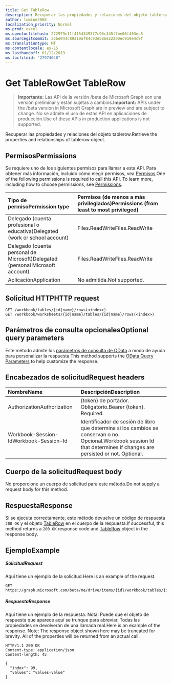 ```yaml
---
title: Get TableRow
description: Recuperar las propiedades y relaciones del objeto tablerow.
author: lumine2008
localization_priority: Normal
ms.prod: excel
ms.openlocfilehash: 272979e11f4154349577c96c345f7be06f403ec8
ms.sourcegitcommit: 36be044c89a19af84c93e586e22200ec919e4c9f
ms.translationtype: MT
ms.contentlocale: es-ES
ms.lasthandoff: 01/12/2019
ms.locfileid: "27974640"
---
```

# <a name="get-tablerow"></a><span data-ttu-id="6d6a2-103">Get TableRow</span><span class="sxs-lookup"><span data-stu-id="6d6a2-103">Get TableRow</span></span>

> <span data-ttu-id="6d6a2-104">**Importante:** Las API de la versión /beta de Microsoft Graph son una versión preliminar y están sujetas a cambios.</span><span class="sxs-lookup"><span data-stu-id="6d6a2-104">**Important:** APIs under the /beta version in Microsoft Graph are in preview and are subject to change.</span></span> <span data-ttu-id="6d6a2-105">No se admite el uso de estas API en aplicaciones de producción.</span><span class="sxs-lookup"><span data-stu-id="6d6a2-105">Use of these APIs in production applications is not supported.</span></span>

<span data-ttu-id="6d6a2-106">Recuperar las propiedades y relaciones del objeto tablerow.</span><span class="sxs-lookup"><span data-stu-id="6d6a2-106">Retrieve the properties and relationships of tablerow object.</span></span>
## <a name="permissions"></a><span data-ttu-id="6d6a2-107">Permisos</span><span class="sxs-lookup"><span data-stu-id="6d6a2-107">Permissions</span></span>
<span data-ttu-id="6d6a2-p102">Se requiere uno de los siguientes permisos para llamar a esta API. Para obtener más información, incluido cómo elegir permisos, vea [Permisos](/graph/permissions-reference).</span><span class="sxs-lookup"><span data-stu-id="6d6a2-p102">One of the following permissions is required to call this API. To learn more, including how to choose permissions, see [Permissions](/graph/permissions-reference).</span></span>

|<span data-ttu-id="6d6a2-110">Tipo de permiso</span><span class="sxs-lookup"><span data-stu-id="6d6a2-110">Permission type</span></span>      | <span data-ttu-id="6d6a2-111">Permisos (de menos a más privilegiados)</span><span class="sxs-lookup"><span data-stu-id="6d6a2-111">Permissions (from least to most privileged)</span></span>              |
|:--------------------|:---------------------------------------------------------|
|<span data-ttu-id="6d6a2-112">Delegado (cuenta profesional o educativa)</span><span class="sxs-lookup"><span data-stu-id="6d6a2-112">Delegated (work or school account)</span></span> | <span data-ttu-id="6d6a2-113">Files.ReadWrite</span><span class="sxs-lookup"><span data-stu-id="6d6a2-113">Files.ReadWrite</span></span>    |
|<span data-ttu-id="6d6a2-114">Delegado (cuenta personal de Microsoft)</span><span class="sxs-lookup"><span data-stu-id="6d6a2-114">Delegated (personal Microsoft account)</span></span> | <span data-ttu-id="6d6a2-115">Files.ReadWrite</span><span class="sxs-lookup"><span data-stu-id="6d6a2-115">Files.ReadWrite</span></span>    |
|<span data-ttu-id="6d6a2-116">Aplicación</span><span class="sxs-lookup"><span data-stu-id="6d6a2-116">Application</span></span> | <span data-ttu-id="6d6a2-117">No admitida.</span><span class="sxs-lookup"><span data-stu-id="6d6a2-117">Not supported.</span></span> |

## <a name="http-request"></a><span data-ttu-id="6d6a2-118">Solicitud HTTP</span><span class="sxs-lookup"><span data-stu-id="6d6a2-118">HTTP request</span></span>
<!-- { "blockType": "ignored" } -->
```http
GET /workbook/tables/{id|name}/rows(<index>)
GET /workbook/worksheets/{id|name}/tables/{id|name}/rows(<index>)
```
## <a name="optional-query-parameters"></a><span data-ttu-id="6d6a2-119">Parámetros de consulta opcionales</span><span class="sxs-lookup"><span data-stu-id="6d6a2-119">Optional query parameters</span></span>
<span data-ttu-id="6d6a2-120">Este método admite los [parámetros de consulta de OData](https://developer.microsoft.com/graph/docs/concepts/query_parameters) a modo de ayuda para personalizar la respuesta.</span><span class="sxs-lookup"><span data-stu-id="6d6a2-120">This method supports the [OData Query Parameters](https://developer.microsoft.com/graph/docs/concepts/query_parameters) to help customize the response.</span></span>

## <a name="request-headers"></a><span data-ttu-id="6d6a2-121">Encabezados de solicitud</span><span class="sxs-lookup"><span data-stu-id="6d6a2-121">Request headers</span></span>
| <span data-ttu-id="6d6a2-122">Nombre</span><span class="sxs-lookup"><span data-stu-id="6d6a2-122">Name</span></span>      |<span data-ttu-id="6d6a2-123">Descripción</span><span class="sxs-lookup"><span data-stu-id="6d6a2-123">Description</span></span>|
|:----------|:----------|
| <span data-ttu-id="6d6a2-124">Authorization</span><span class="sxs-lookup"><span data-stu-id="6d6a2-124">Authorization</span></span>  | <span data-ttu-id="6d6a2-p103">{token} de portador. Obligatorio.</span><span class="sxs-lookup"><span data-stu-id="6d6a2-p103">Bearer {token}. Required.</span></span> |
| <span data-ttu-id="6d6a2-127">Workbook-Session-Id</span><span class="sxs-lookup"><span data-stu-id="6d6a2-127">Workbook-Session-Id</span></span>  | <span data-ttu-id="6d6a2-p104">Identificador de sesión de libro que determina si los cambios se conservan o no. Opcional.</span><span class="sxs-lookup"><span data-stu-id="6d6a2-p104">Workbook session Id that determines if changes are persisted or not. Optional.</span></span>|

## <a name="request-body"></a><span data-ttu-id="6d6a2-130">Cuerpo de la solicitud</span><span class="sxs-lookup"><span data-stu-id="6d6a2-130">Request body</span></span>
<span data-ttu-id="6d6a2-131">No proporcione un cuerpo de solicitud para este método.</span><span class="sxs-lookup"><span data-stu-id="6d6a2-131">Do not supply a request body for this method.</span></span>

## <a name="response"></a><span data-ttu-id="6d6a2-132">Respuesta</span><span class="sxs-lookup"><span data-stu-id="6d6a2-132">Response</span></span>

<span data-ttu-id="6d6a2-133">Si se ejecuta correctamente, este método devuelve un código de respuesta `200 OK` y el objeto [TableRow](../resources/tablerow.md) en el cuerpo de la respuesta.</span><span class="sxs-lookup"><span data-stu-id="6d6a2-133">If successful, this method returns a `200 OK` response code and [TableRow](../resources/tablerow.md) object in the response body.</span></span>
## <a name="example"></a><span data-ttu-id="6d6a2-134">Ejemplo</span><span class="sxs-lookup"><span data-stu-id="6d6a2-134">Example</span></span>
##### <a name="request"></a><span data-ttu-id="6d6a2-135">Solicitud</span><span class="sxs-lookup"><span data-stu-id="6d6a2-135">Request</span></span>
<span data-ttu-id="6d6a2-136">Aquí tiene un ejemplo de la solicitud.</span><span class="sxs-lookup"><span data-stu-id="6d6a2-136">Here is an example of the request.</span></span>
<!-- {
  "blockType": "request",
  "name": "get_tablerow"
}-->
```http
GET https://graph.microsoft.com/beta/me/drive/items/{id}/workbook/tables/{id|name}/rows(<index>)
```
##### <a name="response"></a><span data-ttu-id="6d6a2-137">Respuesta</span><span class="sxs-lookup"><span data-stu-id="6d6a2-137">Response</span></span>
<span data-ttu-id="6d6a2-p105">Aquí tiene un ejemplo de la respuesta. Nota: Puede que el objeto de respuesta que aparece aquí se trunque para abreviar. Todas las propiedades se devolverán de una llamada real.</span><span class="sxs-lookup"><span data-stu-id="6d6a2-p105">Here is an example of the response. Note: The response object shown here may be truncated for brevity. All of the properties will be returned from an actual call.</span></span>
<!-- {
  "blockType": "response",
  "truncated": true,
  "@odata.type": "microsoft.graph.tableRow"
} -->
```http
HTTP/1.1 200 OK
Content-type: application/json
Content-length: 45

{
  "index": 99,
  "values": "values-value"
}
```

<!-- uuid: 8fcb5dbc-d5aa-4681-8e31-b001d5168d79
2015-10-25 14:57:30 UTC -->
<!-- {
  "type": "#page.annotation",
  "description": "Get TableRow",
  "keywords": "",
  "section": "documentation",
  "tocPath": ""
}-->
